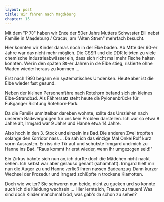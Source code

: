 ```yaml
---  
layout: post
title: Wir fahren nach Magdeburg
chapter: 15
---  
```




Mit dem "P 70" haben wir Ende der 50er Jahre Mutters Schwester Elli
nebst Familie in Magdeburg / Cracau, am "Alten Strom" mehrfach besucht.

Hier konnten wir Kinder damals noch in der Elbe baden. Ab Mitte der 60-er
Jahre war das nicht mehr möglich. Die CSSR und die DDR leiteten zu viele
chemische Industrieabwässer ein, dass sich nicht mal mehr Fische halten
konnten. Wer in den späten 80-er Jahren in die Elbe stieg, riskierte ohne
Waden wieder heraus zu kommen …

Erst nach 1990 begann ein systematisches Umdenken. Heute aber ist die Elbe
wieder fast gesund.

Neben der kleinen Personenfähre nach Rotehorn befand sich ein kleines Elbe-Strandbad. Als Fährersatz steht heute die Pylonenbrücke für Fußgänger Richtung
Rotehorn-Park.

Da die Familie unmittelbar daneben wohnte, sollte das Umziehen nach unserem
Badevergnügen für uns kein Problem darstellen. Ich war so etwa 8 Jahre alt,
Irmgard war 9 Jahre und Hanne etwa 14 Jahre.

Also hoch in den 3. Stock und einzeln ins Bad. Die anderen Zwei tropften
solange den Korridor nass … Da sah ich das einzige Mal Onkel Rolf kurz vorm
Ausrasten. Er riss die Tür auf und schubste Irmgard und mich zu Hanne ins Bad.
"Raus kommt ihr erst wieder, wenn ihr umgezogen seid!"

Ein Zirkus bahnte sich nun an, ich durfte doch die Mädchen nicht nackt sehen.
Ich selbst war aber genauso genant (schamhaft). Irmgard hielt mir nun die Augen
zu und Hanne verließ ihren nassen Badeanzug. Dann kurzer Wechsel der Prozedur
und Irmgard schlüpfte in trockene Klamotten.

Doch wie weiter? Sie schworen nun beide, nicht zu gucken und so konnte auch ich
die Kleidung wechseln … Hier lernte ich, Frauen zu trauen! Was sind doch
Kinder manchmal blöd, was gab's da schon zu sehen?
